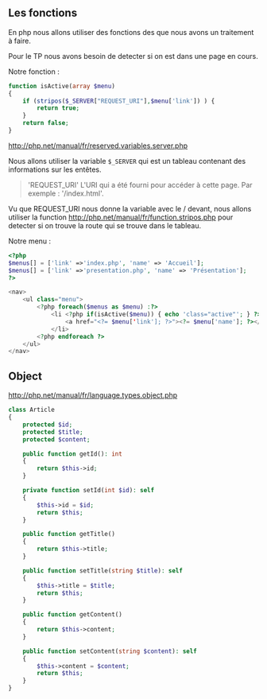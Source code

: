 ## Les fonctions

En php nous allons utiliser des fonctions des que nous avons un traitement à faire.

Pour le TP nous avons besoin de detecter si on est dans une page en cours.

Notre fonction :

```php
function isActive(array $menu)
{
    if (stripos($_SERVER["REQUEST_URI"],$menu['link']) ) {
        return true;
    }
    return false;
}
```
<http://php.net/manual/fr/reserved.variables.server.php> 

Nous allons utiliser la variable `$_SERVER` qui est un tableau contenant des informations sur les entêtes.

>'REQUEST_URI'
>L'URI qui a été fourni pour accéder à cette page. Par exemple : '/index.html'.

Vu que REQUEST_URI nous donne la variable avec le / devant, nous allons utiliser la function <http://php.net/manual/fr/function.stripos.php> pour detecter si on trouve la route qui se trouve dans le tableau.

Notre menu :

```php
<?php
$menus[] = ['link' =>'index.php', 'name' => 'Accueil'];
$menus[] = ['link' =>'presentation.php', 'name' => 'Présentation'];
?>

<nav>
    <ul class="menu">
        <?php foreach($menus as $menu) :?>
            <li <?php if(isActive($menu)) { echo 'class="active"'; } ?>>
                <a href="<?= $menu['link']; ?>"><?= $menu['name']; ?></a>
            </li>
        <?php endforeach ?>
    </ul>
</nav>
```




## Object

<http://php.net/manual/fr/language.types.object.php>


```php
class Article
{
    protected $id;
    protected $title;
    protected $content;

    public function getId(): int
    {
        return $this->id;
    }

    private function setId(int $id): self
    {
        $this->id = $id;
        return $this;
    }

    public function getTitle()
    {
        return $this->title;
    }

    public function setTitle(string $title): self
    {
        $this->title = $title;
        return $this;
    }

    public function getContent()
    {
        return $this->content;
    }

    public function setContent(string $content): self
    {
        $this->content = $content;
        return $this;
    }
}
```